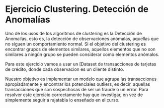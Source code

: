 # Ejercicio Clustering. Detección de Anomalías

Uno de los usos de los algoritmos de clustering es la Detección de Anomalías, esto es, la detección de observaciones anómalas, aquellas que no siguen un comportamiento normal. Si el objetivo del clustering es encontrar grupos de elementos similares, aquellos elementos que no son similares a ningún grupo se pueden considerar como elementos anómalos.

Para este ejercicio vamos a usar un [Dataset de transacciones de tarjetas de crédito, donde cada observacion es un cliente distinto.

Nuestro objetivo es implementar un modelo que agrupa las transacciones apropiadamente y encontrar los potenciales outliers, es decir, aquellas transacciones que son sospechosas de ser un fraude o un error. Para resolver este ejercicio correctamente hay que investigar, en vez de simplemente seguir a rajatabla lo enseñado en el curso.
